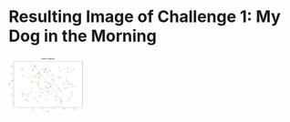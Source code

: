# Resulting Image of Challenge 1: My Dog in the Morning

<img src="challenge_1_plot.jpg" alt="Challenge 1" width="134" height="100" style="image-rendering: -webkit-optimize-contrast;">
